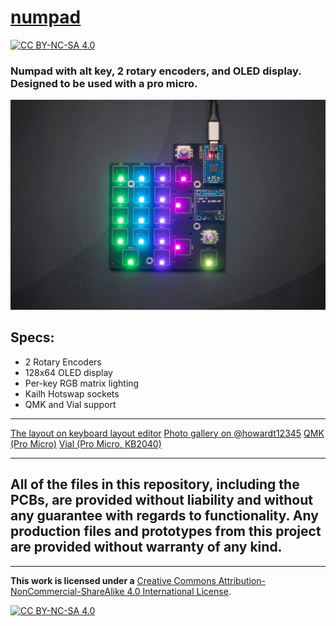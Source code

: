 # [numpad](https://kb.ht12345.xyz/np0)
[![CC BY-NC-SA 4.0][cc-by-nc-sa-shield]][cc-by-nc-sa]

### Numpad with alt key, 2 rotary encoders, and OLED display. Designed to be used with a pro micro.

![numpad0](Photos/numpad0.jpg)

## Specs:
- 2 Rotary Encoders
- 128x64 OLED display
- Per-key RGB matrix lighting
- Kailh Hotswap sockets
- QMK and Vial support

---
[The layout on keyboard layout editor](http://www.keyboard-layout-editor.com/#/gists/e6918e3b4176bcc28b69d0d3c7fc73e4)
[Photo gallery on @howardt12345](https://www.instagram.com/p/CbOJYpYOiaQ/)
[QMK (Pro Micro)](https://github.com/howardt12345/qmk_firmware/tree/ht12345/numpad/keyboards/ht12345/numpad)
[Vial (Pro Micro, KB2040)](https://github.com/howardt12345/vial-qmk/tree/ht12345/numpad/keyboards/ht12345/numpad)

---
## All of the files in this repository, including the PCBs, are provided without liability and without any guarantee with regards to functionality. Any production files and prototypes from this project are provided without warranty of any kind.

---

**This work is licensed under a** [Creative Commons Attribution-NonCommercial-ShareAlike 4.0 International License][cc-by-nc-sa].

[![CC BY-NC-SA 4.0][cc-by-nc-sa-image]][cc-by-nc-sa]

[cc-by-nc-sa]: http://creativecommons.org/licenses/by-nc-sa/4.0/
[cc-by-nc-sa-image]: https://licensebuttons.net/l/by-nc-sa/4.0/88x31.png
[cc-by-nc-sa-shield]: https://img.shields.io/badge/License-CC%20BY--NC--SA%204.0-lightgrey.svg